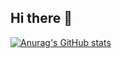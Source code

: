## Hi there 👋

[![Anurag's GitHub stats](https://github-readme-stats.vercel.app/api?github.com/FluxMania=anuraghazra)](https://github.com/anuraghazra/github-readme-stats)
